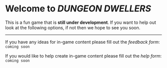 # Welcome to _DUNGEON DWELLERS_

This is a fun game that is **still under development**. If you want to help out look at the following options, if not then we hope to see you soon.

---

If you have any ideas for in-game content please fill out the _feedback form_:
`coming soon`

If you would like to help create in-game content please fill out the _help form_:
`coming soon`

